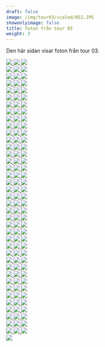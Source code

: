 ```yaml
---  
draft: false  
image: /img/tour03/scaled/052.JPG  
showonlyimage: false  
title: foton från tour 03  
weight: 3  
---
```


Den här sidan visar foton från tour 03.

<div class="col-md-8"> <div class="row">  
<a href="/img/tour03/scaled/001.JPG" data-toggle="lightbox"         data-gallery="example-gallery" class="col-sm-4">
<img src="/img/tour03/thumbs/001.JPG" class="img-fluid"> </a>  
<a href="/img/tour03/scaled/002.JPG" data-toggle="lightbox"         data-gallery="example-gallery" class="col-sm-4">
<img src="/img/tour03/thumbs/002.JPG" class="img-fluid"> </a>  
<a href="/img/tour03/scaled/003.JPG" data-toggle="lightbox"         data-gallery="example-gallery" class="col-sm-4">
<img src="/img/tour03/thumbs/003.JPG" class="img-fluid"> </a> </div>
<div class="row">  
<a href="/img/tour03/scaled/004.JPG" data-toggle="lightbox"         data-gallery="example-gallery" class="col-sm-4">
<img src="/img/tour03/thumbs/004.JPG" class="img-fluid"> </a>  
<a href="/img/tour03/scaled/005.JPG" data-toggle="lightbox"         data-gallery="example-gallery" class="col-sm-4">
<img src="/img/tour03/thumbs/005.JPG" class="img-fluid"> </a>  
<a href="/img/tour03/scaled/006.JPG" data-toggle="lightbox"         data-gallery="example-gallery" class="col-sm-4">
<img src="/img/tour03/thumbs/006.JPG" class="img-fluid"> </a> </div>
<div class="row">  
<a href="/img/tour03/scaled/007.JPG" data-toggle="lightbox"         data-gallery="example-gallery" class="col-sm-4">
<img src="/img/tour03/thumbs/007.JPG" class="img-fluid"> </a>  
<a href="/img/tour03/scaled/008.JPG" data-toggle="lightbox"         data-gallery="example-gallery" class="col-sm-4">
<img src="/img/tour03/thumbs/008.JPG" class="img-fluid"> </a>  
<a href="/img/tour03/scaled/009.JPG" data-toggle="lightbox"         data-gallery="example-gallery" class="col-sm-4">
<img src="/img/tour03/thumbs/009.JPG" class="img-fluid"> </a> </div>
<div class="row">  
<a href="/img/tour03/scaled/010.JPG" data-toggle="lightbox"         data-gallery="example-gallery" class="col-sm-4">
<img src="/img/tour03/thumbs/010.JPG" class="img-fluid"> </a>  
<a href="/img/tour03/scaled/011.JPG" data-toggle="lightbox"         data-gallery="example-gallery" class="col-sm-4">
<img src="/img/tour03/thumbs/011.JPG" class="img-fluid"> </a>  
<a href="/img/tour03/scaled/012.JPG" data-toggle="lightbox"         data-gallery="example-gallery" class="col-sm-4">
<img src="/img/tour03/thumbs/012.JPG" class="img-fluid"> </a> </div>
<div class="row">  
<a href="/img/tour03/scaled/013.JPG" data-toggle="lightbox"         data-gallery="example-gallery" class="col-sm-4">
<img src="/img/tour03/thumbs/013.JPG" class="img-fluid"> </a>  
<a href="/img/tour03/scaled/014.JPG" data-toggle="lightbox"         data-gallery="example-gallery" class="col-sm-4">
<img src="/img/tour03/thumbs/014.JPG" class="img-fluid"> </a>  
<a href="/img/tour03/scaled/015.JPG" data-toggle="lightbox"         data-gallery="example-gallery" class="col-sm-4">
<img src="/img/tour03/thumbs/015.JPG" class="img-fluid"> </a> </div>
<div class="row">  
<a href="/img/tour03/scaled/016.JPG" data-toggle="lightbox"         data-gallery="example-gallery" class="col-sm-4">
<img src="/img/tour03/thumbs/016.JPG" class="img-fluid"> </a>  
<a href="/img/tour03/scaled/017.JPG" data-toggle="lightbox"         data-gallery="example-gallery" class="col-sm-4">
<img src="/img/tour03/thumbs/017.JPG" class="img-fluid"> </a>  
<a href="/img/tour03/scaled/018.JPG" data-toggle="lightbox"         data-gallery="example-gallery" class="col-sm-4">
<img src="/img/tour03/thumbs/018.JPG" class="img-fluid"> </a> </div>
<div class="row">  
<a href="/img/tour03/scaled/019.JPG" data-toggle="lightbox"         data-gallery="example-gallery" class="col-sm-4">
<img src="/img/tour03/thumbs/019.JPG" class="img-fluid"> </a>  
<a href="/img/tour03/scaled/020.JPG" data-toggle="lightbox"         data-gallery="example-gallery" class="col-sm-4">
<img src="/img/tour03/thumbs/020.JPG" class="img-fluid"> </a>  
<a href="/img/tour03/scaled/021.JPG" data-toggle="lightbox"         data-gallery="example-gallery" class="col-sm-4">
<img src="/img/tour03/thumbs/021.JPG" class="img-fluid"> </a> </div>
<div class="row">  
<a href="/img/tour03/scaled/022.JPG" data-toggle="lightbox"         data-gallery="example-gallery" class="col-sm-4">
<img src="/img/tour03/thumbs/022.JPG" class="img-fluid"> </a>  
<a href="/img/tour03/scaled/023.JPG" data-toggle="lightbox"         data-gallery="example-gallery" class="col-sm-4">
<img src="/img/tour03/thumbs/023.JPG" class="img-fluid"> </a>  
<a href="/img/tour03/scaled/024.JPG" data-toggle="lightbox"         data-gallery="example-gallery" class="col-sm-4">
<img src="/img/tour03/thumbs/024.JPG" class="img-fluid"> </a> </div>
<div class="row">  
<a href="/img/tour03/scaled/025.JPG" data-toggle="lightbox"         data-gallery="example-gallery" class="col-sm-4">
<img src="/img/tour03/thumbs/025.JPG" class="img-fluid"> </a>  
<a href="/img/tour03/scaled/026.JPG" data-toggle="lightbox"         data-gallery="example-gallery" class="col-sm-4">
<img src="/img/tour03/thumbs/026.JPG" class="img-fluid"> </a>  
<a href="/img/tour03/scaled/027.JPG" data-toggle="lightbox"         data-gallery="example-gallery" class="col-sm-4">
<img src="/img/tour03/thumbs/027.JPG" class="img-fluid"> </a> </div>
<div class="row">  
<a href="/img/tour03/scaled/028.JPG" data-toggle="lightbox"         data-gallery="example-gallery" class="col-sm-4">
<img src="/img/tour03/thumbs/028.JPG" class="img-fluid"> </a>  
<a href="/img/tour03/scaled/029.JPG" data-toggle="lightbox"         data-gallery="example-gallery" class="col-sm-4">
<img src="/img/tour03/thumbs/029.JPG" class="img-fluid"> </a>  
<a href="/img/tour03/scaled/030.JPG" data-toggle="lightbox"         data-gallery="example-gallery" class="col-sm-4">
<img src="/img/tour03/thumbs/030.JPG" class="img-fluid"> </a> </div>
<div class="row">  
<a href="/img/tour03/scaled/031.JPG" data-toggle="lightbox"         data-gallery="example-gallery" class="col-sm-4">
<img src="/img/tour03/thumbs/031.JPG" class="img-fluid"> </a>  
<a href="/img/tour03/scaled/032.JPG" data-toggle="lightbox"         data-gallery="example-gallery" class="col-sm-4">
<img src="/img/tour03/thumbs/032.JPG" class="img-fluid"> </a>  
<a href="/img/tour03/scaled/033.JPG" data-toggle="lightbox"         data-gallery="example-gallery" class="col-sm-4">
<img src="/img/tour03/thumbs/033.JPG" class="img-fluid"> </a> </div>
<div class="row">  
<a href="/img/tour03/scaled/034.JPG" data-toggle="lightbox"         data-gallery="example-gallery" class="col-sm-4">
<img src="/img/tour03/thumbs/034.JPG" class="img-fluid"> </a>  
<a href="/img/tour03/scaled/035.JPG" data-toggle="lightbox"         data-gallery="example-gallery" class="col-sm-4">
<img src="/img/tour03/thumbs/035.JPG" class="img-fluid"> </a>  
<a href="/img/tour03/scaled/036.JPG" data-toggle="lightbox"         data-gallery="example-gallery" class="col-sm-4">
<img src="/img/tour03/thumbs/036.JPG" class="img-fluid"> </a> </div>
<div class="row">  
<a href="/img/tour03/scaled/037.JPG" data-toggle="lightbox"         data-gallery="example-gallery" class="col-sm-4">
<img src="/img/tour03/thumbs/037.JPG" class="img-fluid"> </a>  
<a href="/img/tour03/scaled/038.JPG" data-toggle="lightbox"         data-gallery="example-gallery" class="col-sm-4">
<img src="/img/tour03/thumbs/038.JPG" class="img-fluid"> </a>  
<a href="/img/tour03/scaled/039.JPG" data-toggle="lightbox"         data-gallery="example-gallery" class="col-sm-4">
<img src="/img/tour03/thumbs/039.JPG" class="img-fluid"> </a> </div>
<div class="row">  
<a href="/img/tour03/scaled/040.JPG" data-toggle="lightbox"         data-gallery="example-gallery" class="col-sm-4">
<img src="/img/tour03/thumbs/040.JPG" class="img-fluid"> </a>  
<a href="/img/tour03/scaled/041.JPG" data-toggle="lightbox"         data-gallery="example-gallery" class="col-sm-4">
<img src="/img/tour03/thumbs/041.JPG" class="img-fluid"> </a>  
<a href="/img/tour03/scaled/042.JPG" data-toggle="lightbox"         data-gallery="example-gallery" class="col-sm-4">
<img src="/img/tour03/thumbs/042.JPG" class="img-fluid"> </a> </div>
<div class="row">  
<a href="/img/tour03/scaled/043.JPG" data-toggle="lightbox"         data-gallery="example-gallery" class="col-sm-4">
<img src="/img/tour03/thumbs/043.JPG" class="img-fluid"> </a>  
<a href="/img/tour03/scaled/044.JPG" data-toggle="lightbox"         data-gallery="example-gallery" class="col-sm-4">
<img src="/img/tour03/thumbs/044.JPG" class="img-fluid"> </a>  
<a href="/img/tour03/scaled/045.JPG" data-toggle="lightbox"         data-gallery="example-gallery" class="col-sm-4">
<img src="/img/tour03/thumbs/045.JPG" class="img-fluid"> </a> </div>
<div class="row">  
<a href="/img/tour03/scaled/046.JPG" data-toggle="lightbox"         data-gallery="example-gallery" class="col-sm-4">
<img src="/img/tour03/thumbs/046.JPG" class="img-fluid"> </a>  
<a href="/img/tour03/scaled/047.JPG" data-toggle="lightbox"         data-gallery="example-gallery" class="col-sm-4">
<img src="/img/tour03/thumbs/047.JPG" class="img-fluid"> </a>  
<a href="/img/tour03/scaled/048.JPG" data-toggle="lightbox"         data-gallery="example-gallery" class="col-sm-4">
<img src="/img/tour03/thumbs/048.JPG" class="img-fluid"> </a> </div>
<div class="row">  
<a href="/img/tour03/scaled/049.JPG" data-toggle="lightbox"         data-gallery="example-gallery" class="col-sm-4">
<img src="/img/tour03/thumbs/049.JPG" class="img-fluid"> </a>  
<a href="/img/tour03/scaled/050.JPG" data-toggle="lightbox"         data-gallery="example-gallery" class="col-sm-4">
<img src="/img/tour03/thumbs/050.JPG" class="img-fluid"> </a>  
<a href="/img/tour03/scaled/051.JPG" data-toggle="lightbox"         data-gallery="example-gallery" class="col-sm-4">
<img src="/img/tour03/thumbs/051.JPG" class="img-fluid"> </a> </div>
<div class="row">  
<a href="/img/tour03/scaled/052.JPG" data-toggle="lightbox"         data-gallery="example-gallery" class="col-sm-4">
<img src="/img/tour03/thumbs/052.JPG" class="img-fluid"> </a>  
<a href="/img/tour03/scaled/053.JPG" data-toggle="lightbox"         data-gallery="example-gallery" class="col-sm-4">
<img src="/img/tour03/thumbs/053.JPG" class="img-fluid"> </a>  
<a href="/img/tour03/scaled/054.JPG" data-toggle="lightbox"         data-gallery="example-gallery" class="col-sm-4">
<img src="/img/tour03/thumbs/054.JPG" class="img-fluid"> </a> </div>
<div class="row">  
<a href="/img/tour03/scaled/055.JPG" data-toggle="lightbox"         data-gallery="example-gallery" class="col-sm-4">
<img src="/img/tour03/thumbs/055.JPG" class="img-fluid"> </a>  
<a href="/img/tour03/scaled/056.JPG" data-toggle="lightbox"         data-gallery="example-gallery" class="col-sm-4">
<img src="/img/tour03/thumbs/056.JPG" class="img-fluid"> </a>  
<a href="/img/tour03/scaled/057.JPG" data-toggle="lightbox"         data-gallery="example-gallery" class="col-sm-4">
<img src="/img/tour03/thumbs/057.JPG" class="img-fluid"> </a> </div>
<div class="row">  
<a href="/img/tour03/scaled/058.JPG" data-toggle="lightbox"         data-gallery="example-gallery" class="col-sm-4">
<img src="/img/tour03/thumbs/058.JPG" class="img-fluid"> </a>  
<a href="/img/tour03/scaled/059.JPG" data-toggle="lightbox"         data-gallery="example-gallery" class="col-sm-4">
<img src="/img/tour03/thumbs/059.JPG" class="img-fluid"> </a>  
<a href="/img/tour03/scaled/060.JPG" data-toggle="lightbox"         data-gallery="example-gallery" class="col-sm-4">
<img src="/img/tour03/thumbs/060.JPG" class="img-fluid"> </a> </div>
<div class="row">  
<a href="/img/tour03/scaled/061.JPG" data-toggle="lightbox"         data-gallery="example-gallery" class="col-sm-4">
<img src="/img/tour03/thumbs/061.JPG" class="img-fluid"> </a>  
<a href="/img/tour03/scaled/062.JPG" data-toggle="lightbox"         data-gallery="example-gallery" class="col-sm-4">
<img src="/img/tour03/thumbs/062.JPG" class="img-fluid"> </a>  
<a href="/img/tour03/scaled/063.JPG" data-toggle="lightbox"         data-gallery="example-gallery" class="col-sm-4">
<img src="/img/tour03/thumbs/063.JPG" class="img-fluid"> </a> </div>
<div class="row">  
<a href="/img/tour03/scaled/064.JPG" data-toggle="lightbox"         data-gallery="example-gallery" class="col-sm-4">
<img src="/img/tour03/thumbs/064.JPG" class="img-fluid"> </a>  
<a href="/img/tour03/scaled/065.JPG" data-toggle="lightbox"         data-gallery="example-gallery" class="col-sm-4">
<img src="/img/tour03/thumbs/065.JPG" class="img-fluid"> </a>  
<a href="/img/tour03/scaled/066.JPG" data-toggle="lightbox"         data-gallery="example-gallery" class="col-sm-4">
<img src="/img/tour03/thumbs/066.JPG" class="img-fluid"> </a> </div>
<div class="row">  
<a href="/img/tour03/scaled/067.JPG" data-toggle="lightbox"         data-gallery="example-gallery" class="col-sm-4">
<img src="/img/tour03/thumbs/067.JPG" class="img-fluid"> </a>  
<a href="/img/tour03/scaled/068.JPG" data-toggle="lightbox"         data-gallery="example-gallery" class="col-sm-4">
<img src="/img/tour03/thumbs/068.JPG" class="img-fluid"> </a>  
<a href="/img/tour03/scaled/069.JPG" data-toggle="lightbox"         data-gallery="example-gallery" class="col-sm-4">
<img src="/img/tour03/thumbs/069.JPG" class="img-fluid"> </a> </div>
<div class="row">  
<a href="/img/tour03/scaled/070.JPG" data-toggle="lightbox"         data-gallery="example-gallery" class="col-sm-4">
<img src="/img/tour03/thumbs/070.JPG" class="img-fluid"> </a>  
<a href="/img/tour03/scaled/071.JPG" data-toggle="lightbox"         data-gallery="example-gallery" class="col-sm-4">
<img src="/img/tour03/thumbs/071.JPG" class="img-fluid"> </a>  
<a href="/img/tour03/scaled/072.JPG" data-toggle="lightbox"         data-gallery="example-gallery" class="col-sm-4">
<img src="/img/tour03/thumbs/072.JPG" class="img-fluid"> </a> </div>
<div class="row">  
<a href="/img/tour03/scaled/073.JPG" data-toggle="lightbox"         data-gallery="example-gallery" class="col-sm-4">
<img src="/img/tour03/thumbs/073.JPG" class="img-fluid"> </a>  
<a href="/img/tour03/scaled/074.JPG" data-toggle="lightbox"         data-gallery="example-gallery" class="col-sm-4">
<img src="/img/tour03/thumbs/074.JPG" class="img-fluid"> </a>  
<a href="/img/tour03/scaled/075.JPG" data-toggle="lightbox"         data-gallery="example-gallery" class="col-sm-4">
<img src="/img/tour03/thumbs/075.JPG" class="img-fluid"> </a> </div>
<div class="row">  
<a href="/img/tour03/scaled/076.JPG" data-toggle="lightbox"         data-gallery="example-gallery" class="col-sm-4">
<img src="/img/tour03/thumbs/076.JPG" class="img-fluid"> </a>  
<a href="/img/tour03/scaled/077.JPG" data-toggle="lightbox"         data-gallery="example-gallery" class="col-sm-4">
<img src="/img/tour03/thumbs/077.JPG" class="img-fluid"> </a>  
<a href="/img/tour03/scaled/078.JPG" data-toggle="lightbox"         data-gallery="example-gallery" class="col-sm-4">
<img src="/img/tour03/thumbs/078.JPG" class="img-fluid"> </a> </div>
<div class="row">  
<a href="/img/tour03/scaled/079.JPG" data-toggle="lightbox"         data-gallery="example-gallery" class="col-sm-4">
<img src="/img/tour03/thumbs/079.JPG" class="img-fluid"> </a>  
<a href="/img/tour03/scaled/080.JPG" data-toggle="lightbox"         data-gallery="example-gallery" class="col-sm-4">
<img src="/img/tour03/thumbs/080.JPG" class="img-fluid"> </a>  
<a href="/img/tour03/scaled/081.JPG" data-toggle="lightbox"         data-gallery="example-gallery" class="col-sm-4">
<img src="/img/tour03/thumbs/081.JPG" class="img-fluid"> </a> </div>
<div class="row">  
<a href="/img/tour03/scaled/082.JPG" data-toggle="lightbox"         data-gallery="example-gallery" class="col-sm-4">
<img src="/img/tour03/thumbs/082.JPG" class="img-fluid"> </a>  
<a href="/img/tour03/scaled/083.JPG" data-toggle="lightbox"         data-gallery="example-gallery" class="col-sm-4">
<img src="/img/tour03/thumbs/083.JPG" class="img-fluid"> </a>  
<a href="/img/tour03/scaled/084.JPG" data-toggle="lightbox"         data-gallery="example-gallery" class="col-sm-4">
<img src="/img/tour03/thumbs/084.JPG" class="img-fluid"> </a> </div>
<div class="row">  
<a href="/img/tour03/scaled/085.JPG" data-toggle="lightbox"         data-gallery="example-gallery" class="col-sm-4">
<img src="/img/tour03/thumbs/085.JPG" class="img-fluid"> </a>  
<a href="/img/tour03/scaled/086.JPG" data-toggle="lightbox"         data-gallery="example-gallery" class="col-sm-4">
<img src="/img/tour03/thumbs/086.JPG" class="img-fluid"> </a>  
<a href="/img/tour03/scaled/087.JPG" data-toggle="lightbox"         data-gallery="example-gallery" class="col-sm-4">
<img src="/img/tour03/thumbs/087.JPG" class="img-fluid"> </a> </div>
<div class="row">  
<a href="/img/tour03/scaled/088.JPG" data-toggle="lightbox"         data-gallery="example-gallery" class="col-sm-4">
<img src="/img/tour03/thumbs/088.JPG" class="img-fluid"> </a>  
<a href="/img/tour03/scaled/089.JPG" data-toggle="lightbox"         data-gallery="example-gallery" class="col-sm-4">
<img src="/img/tour03/thumbs/089.JPG" class="img-fluid"> </a>  
<a href="/img/tour03/scaled/090.JPG" data-toggle="lightbox"         data-gallery="example-gallery" class="col-sm-4">
<img src="/img/tour03/thumbs/090.JPG" class="img-fluid"> </a> </div>
<div class="row">  
<a href="/img/tour03/scaled/091.JPG" data-toggle="lightbox"         data-gallery="example-gallery" class="col-sm-4">
<img src="/img/tour03/thumbs/091.JPG" class="img-fluid"> </a>  
<a href="/img/tour03/scaled/092.JPG" data-toggle="lightbox"         data-gallery="example-gallery" class="col-sm-4">
<img src="/img/tour03/thumbs/092.JPG" class="img-fluid"> </a>  
<a href="/img/tour03/scaled/093.JPG" data-toggle="lightbox"         data-gallery="example-gallery" class="col-sm-4">
<img src="/img/tour03/thumbs/093.JPG" class="img-fluid"> </a> </div>
<div class="row">  
<a href="/img/tour03/scaled/094.JPG" data-toggle="lightbox"         data-gallery="example-gallery" class="col-sm-4">
<img src="/img/tour03/thumbs/094.JPG" class="img-fluid"> </a>  
<a href="/img/tour03/scaled/095.JPG" data-toggle="lightbox"         data-gallery="example-gallery" class="col-sm-4">
<img src="/img/tour03/thumbs/095.JPG" class="img-fluid"> </a>  
<a href="/img/tour03/scaled/096.JPG" data-toggle="lightbox"         data-gallery="example-gallery" class="col-sm-4">
<img src="/img/tour03/thumbs/096.JPG" class="img-fluid"> </a> </div>
<div class="row">  
<a href="/img/tour03/scaled/097.JPG" data-toggle="lightbox"         data-gallery="example-gallery" class="col-sm-4">
<img src="/img/tour03/thumbs/097.JPG" class="img-fluid"> </a>  
<a href="/img/tour03/scaled/098.JPG" data-toggle="lightbox"         data-gallery="example-gallery" class="col-sm-4">
<img src="/img/tour03/thumbs/098.JPG" class="img-fluid"> </a>  
<a href="/img/tour03/scaled/099.JPG" data-toggle="lightbox"         data-gallery="example-gallery" class="col-sm-4">
<img src="/img/tour03/thumbs/099.JPG" class="img-fluid"> </a> </div>
<div class="row">  
<a href="/img/tour03/scaled/100.JPG" data-toggle="lightbox"         data-gallery="example-gallery" class="col-sm-4">
<img src="/img/tour03/thumbs/100.JPG" class="img-fluid"> </a>  
<a href="/img/tour03/scaled/101.JPG" data-toggle="lightbox"         data-gallery="example-gallery" class="col-sm-4">
<img src="/img/tour03/thumbs/101.JPG" class="img-fluid"> </a>  
<a href="/img/tour03/scaled/102.JPG" data-toggle="lightbox"         data-gallery="example-gallery" class="col-sm-4">
<img src="/img/tour03/thumbs/102.JPG" class="img-fluid"> </a> </div>
<div class="row">  
<a href="/img/tour03/scaled/103.JPG" data-toggle="lightbox"         data-gallery="example-gallery" class="col-sm-4">
<img src="/img/tour03/thumbs/103.JPG" class="img-fluid"> </a>  
<a href="/img/tour03/scaled/104.JPG" data-toggle="lightbox"         data-gallery="example-gallery" class="col-sm-4">
<img src="/img/tour03/thumbs/104.JPG" class="img-fluid"> </a>  
<a href="/img/tour03/scaled/105.JPG" data-toggle="lightbox"         data-gallery="example-gallery" class="col-sm-4">
<img src="/img/tour03/thumbs/105.JPG" class="img-fluid"> </a> </div>
<div class="row">  
<a href="/img/tour03/scaled/106.JPG" data-toggle="lightbox"         data-gallery="example-gallery" class="col-sm-4">
<img src="/img/tour03/thumbs/106.JPG" class="img-fluid"> </a>  
<a href="/img/tour03/scaled/107.JPG" data-toggle="lightbox"         data-gallery="example-gallery" class="col-sm-4">
<img src="/img/tour03/thumbs/107.JPG" class="img-fluid"> </a>  
<a href="/img/tour03/scaled/108.JPG" data-toggle="lightbox"         data-gallery="example-gallery" class="col-sm-4">
<img src="/img/tour03/thumbs/108.JPG" class="img-fluid"> </a> </div>
<div class="row">  
<a href="/img/tour03/scaled/109.JPG" data-toggle="lightbox"         data-gallery="example-gallery" class="col-sm-4">
<img src="/img/tour03/thumbs/109.JPG" class="img-fluid"> </a>  
<a href="/img/tour03/scaled/110.JPG" data-toggle="lightbox"         data-gallery="example-gallery" class="col-sm-4">
<img src="/img/tour03/thumbs/110.JPG" class="img-fluid"> </a>  
<a href="/img/tour03/scaled/111.JPG" data-toggle="lightbox"         data-gallery="example-gallery" class="col-sm-4">
<img src="/img/tour03/thumbs/111.JPG" class="img-fluid"> </a> </div>
<div class="row">  
<a href="/img/tour03/scaled/112.JPG" data-toggle="lightbox"         data-gallery="example-gallery" class="col-sm-4">
<img src="/img/tour03/thumbs/112.JPG" class="img-fluid"> </a>  
<a href="/img/tour03/scaled/113.JPG" data-toggle="lightbox"         data-gallery="example-gallery" class="col-sm-4">
<img src="/img/tour03/thumbs/113.JPG" class="img-fluid"> </a>  
<a href="/img/tour03/scaled/114.JPG" data-toggle="lightbox"         data-gallery="example-gallery" class="col-sm-4">
<img src="/img/tour03/thumbs/114.JPG" class="img-fluid"> </a> </div>
<div class="row">  
<a href="/img/tour03/scaled/115.JPG" data-toggle="lightbox"         data-gallery="example-gallery" class="col-sm-4">
<img src="/img/tour03/thumbs/115.JPG" class="img-fluid"> </a>  
<a href="/img/tour03/scaled/116.JPG" data-toggle="lightbox"         data-gallery="example-gallery" class="col-sm-4">
<img src="/img/tour03/thumbs/116.JPG" class="img-fluid"> </a>  
<a href="/img/tour03/scaled/117.JPG" data-toggle="lightbox"         data-gallery="example-gallery" class="col-sm-4">
<img src="/img/tour03/thumbs/117.JPG" class="img-fluid"> </a> </div>
<div class="row">  
<a href="/img/tour03/scaled/118.JPG" data-toggle="lightbox"         data-gallery="example-gallery" class="col-sm-4">
<img src="/img/tour03/thumbs/118.JPG" class="img-fluid"> </a> </div>
</div>
